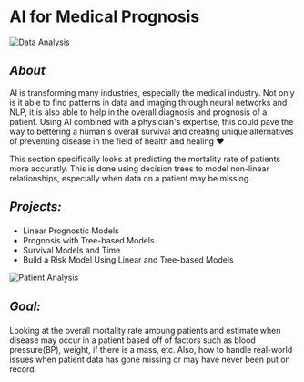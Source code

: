 <h1><strong> AI for Medical Prognosis </strong></h1>

![Data Analysis](https://st01.icrazemagazine.com/Medical-data-of-millions-of-Americans-available-online.jpg)

<h2><strong><em> About </em></strong></h2>

<p>AI is transforming many industries, especially the medical industry. Not only is it able to find patterns in data and imaging through neural networks and NLP,
it is also able to help in the overall diagnosis and prognosis of a patient. Using AI combined with a physician's expertise, this could pave the way to bettering a
human's overall survival and creating unique alternatives of preventing disease in the field of health and healing ❤️ </p>

<p>This section specifically looks at predicting the mortality rate of patients more accuratly. This is done using decision trees to model non-linear relationships,
 especially when data on a patient may be missing.</p>

<h2><p><strong><em>Projects:</em></strong></p></h2>

<ul>
<li>Linear Prognostic Models</li>
<li>Prognosis with Tree-based Models</li>
<li>Survival Models and Time</li>
<li>Build a Risk Model Using Linear and Tree-based Models</li>
</ul>

![Patient Analysis](https://news.harvard.edu/wp-content/uploads/2019/04/iStock-943652790-copy.jpg?w=400&h=267&crop=1)

<h2><p><strong><em>Goal:</em></strong></p></h2>

<p>Looking at the overall mortality rate amoung patients and estimate when disease may occur in a patient based off of factors such as blood pressure(BP), weight, if there is a mass, etc.
Also, how to handle real-world issues when patient data has gone missing or may have never been put on record.</p>
